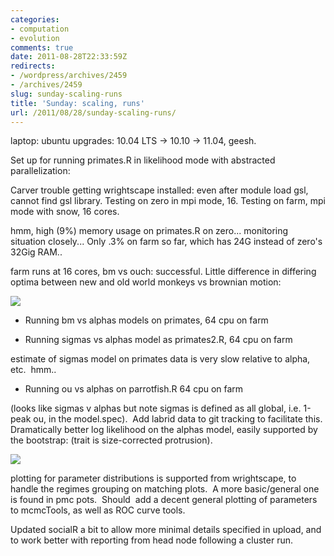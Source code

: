 ```yaml
---
categories:
- computation
- evolution
comments: true
date: 2011-08-28T22:33:59Z
redirects:
- /wordpress/archives/2459
- /archives/2459
slug: sunday-scaling-runs
title: 'Sunday: scaling, runs'
url: /2011/08/28/sunday-scaling-runs/
---
```


laptop: ubuntu upgrades: 10.04 LTS -> 10.10 -> 11.04, geesh.

Set up for running primates.R in likelihood mode with abstracted parallelization:

Carver trouble getting wrightscape installed: even after module load gsl, cannot find gsl library. Testing on zero in mpi mode, 16. Testing on farm, mpi mode with snow, 16 cores.

hmm, high (9%) memory usage on primates.R on zero... monitoring situation closely... Only .3% on farm so far, which has 24G instead of zero's 32Gig RAM..

farm runs at 16 cores, bm vs ouch: successful. Little difference in differing optima between new and old world monkeys vs brownian motion:

![]( http://farm7.staticflickr.com/6186/6091130793_5ed3f89e87_o.png )




	
  * Running bm vs alphas models on primates, 64 cpu on farm

	
  * Running sigmas vs alphas model as primates2.R, 64 cpu on farm


estimate of sigmas model on primates data is very slow relative to alpha, etc.  hmm..

	
  * Running ou vs alphas on parrotfish.R 64 cpu on farm


(looks like sigmas v alphas but note sigmas is defined as all global, i.e. 1-peak ou, in the model.spec).  Add labrid data to git tracking to facilitate this.  Dramatically better log likelihood on the alphas model, easily supported by the bootstrap: (trait is size-corrected protrusion).

![]( http://farm7.staticflickr.com/6186/6091578813_d7793634c6_o.png )


plotting for parameter distributions is supported from wrightscape, to handle the regimes grouping on matching plots.  A more basic/general one is found in pmc pots.  Should  add a decent general plotting of parameters to mcmcTools, as well as ROC curve tools.

Updated socialR a bit to allow more minimal details specified in upload, and to work better with reporting from head node following a cluster run.
